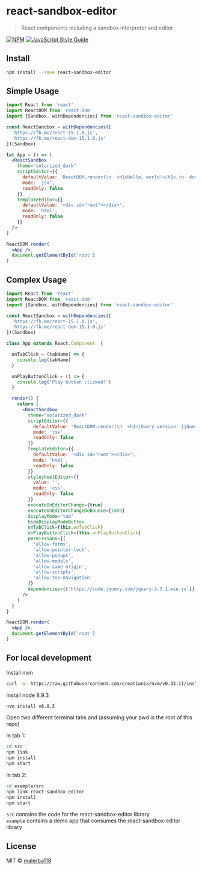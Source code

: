 # react-sandbox-editor

> React components including a sandbox interpreter and editor

[![NPM](https://img.shields.io/npm/v/react-sandbox-editor.svg)](https://www.npmjs.com/package/react-sandbox-editor) [![JavaScript Style Guide](https://img.shields.io/badge/code_style-standard-brightgreen.svg)](https://standardjs.com)


## Install

```bash
npm install --save react-sandbox-editor
```

## Simple Usage

```jsx
import React from 'react'
import ReactDOM from 'react-dom'
import {Sandbox, withDependencies} from 'react-sandbox-editor'

const ReactSandbox = withDependencies([
  'https://fb.me/react-15.1.0.js',
  'https://fb.me/react-dom-15.1.0.js'
])(Sandbox)

let App = () => (
  <ReactSandbox
    theme="solarized_dark"
    scriptEditor={{
      defaultValue: 'ReactDOM.render(\n  <h1>Hello, world!</h1>,\n  document.getElementById(\'root\')\n);',
      mode: 'jsx',
      readOnly: false
    }}
    templateEditor={{
      defaultValue: '<div id="root"></div>',
      mode: 'html',
      readOnly: false
    }}
  />
)

ReactDOM.render(
  <App />,
  document.getElementById('root')
)
```

## Complex Usage

```jsx
import React from 'react'
import ReactDOM from 'react-dom'
import {Sandbox, withDependencies} from 'react-sandbox-editor'

const ReactSandbox = withDependencies([
  'https://fb.me/react-15.1.0.js',
  'https://fb.me/react-dom-15.1.0.js'
])(Sandbox)

class App extends React.Component  {

  onTabClick = (tabName) => {
    console.log(tabName)
  }

  onPlayButtonClick = () => {
    console.log('Play button clicked!')
  }

  render() {
    return (
      <ReactSandbox
        theme="solarized_dark"
        scriptEditor={{
          defaultValue: 'ReactDOM.render(\n  <h1>jQuery version: {jQuery.fn.jquery}</h1>,\n  document.getElementById(\'root\')\n);',
          mode: 'jsx',
          readOnly: false
        }}
        templateEditor={{
          defaultValue: '<div id="root"></div>',
          mode: 'html',
          readOnly: false
        }}
        stylesheetEditor={{
          value: '',
          mode: 'css',
          readOnly: false
        }}
        executeOnEditorChange={true}
        executeOnEditorChangeDebounce={1000}
        displayMode="tab"
        hideDisplayModeButton
        onTabClick={this.onTabClick}
        onPlayButtonClick={this.onPlayButtonClick}
        permissions={[
          'allow-forms',
          'allow-pointer-lock',
          'allow-popups',
          'allow-modals',
          'allow-same-origin',
          'allow-scripts',
          'allow-top-navigation'
        ]}
        dependencies={['https://code.jquery.com/jquery-3.3.1.min.js']}
      />
    )
  }
}

ReactDOM.render(
  <App />,
  document.getElementById('root')
)
```

## For local development
Install nvm <br>
```bash
curl -o- https://raw.githubusercontent.com/creationix/nvm/v0.33.11/install.sh | bash
```

Install node 8.9.3 <br>
```bash
nvm install v8.9.3
```

Open two different terminal tabs and (assuming your pwd is the root of this repo)

In tab 1: <br>
```bash
cd src
npm link
npm install
npm start
```

In tab 2: <br>
```bash
cd example/src
npm link react-sandbox-editor
npm install
npm start
```

`src` contains the code for the react-sandbox-editor library.<br>
`example` contains a demo app that consumes the react-sandbox-editor library

## License

MIT © [malerba118](https://github.com/malerba118)
